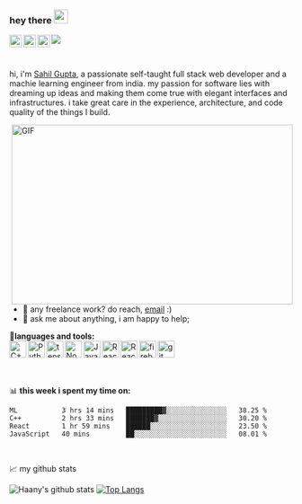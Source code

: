 ### hey there <img src="https://media.giphy.com/media/hvRJCLFzcasrR4ia7z/giphy.gif" width="25px">
<a href="https://twitter.com/abhisheknaiidu">
  <img align="left" alt="Sahil Gupta | Twitter" width="22px" src="https://raw.githubusercontent.com/peterthehan/peterthehan/master/assets/twitter.svg" />
</a>
<a href="sahilgupta.312000@gmail.com">
  <img align="left"  width="22px" src="https://img.icons8.com/color/48/000000/gmail--v1.png"/>
</a>
<a href="https://www.linkedin.com/in/sahil-gupta-0794b9194/">
  <img align="left" alt="Sahil's LinkedIN" width="22px" src="https://raw.githubusercontent.com/peterthehan/peterthehan/master/assets/linkedin.svg" />
</a>

![](https://visitor-badge.glitch.me/badge?page_id=sahilg50.sahil50)

<br />

hi, i'm [Sahil Gupta](https://sahilg0portfolio.netlify.app/), a passionate self-taught full stack web developer and a machie learning engineer from india. my passion for software lies with dreaming up ideas and making them come true with elegant interfaces and infrastructures. i take great care in the experience, architecture, and code quality of the things I build.


  <img align="right" alt="GIF" src="https://c.tenor.com/-UygBh3nnfEAAAAM/coding.gif?raw=true" width="500" height="320" />
  
- 💼 any freelance work? do reach, [email](sahilgupta.312000@gmail.com) :)
- 💬 ask me about anything, i am happy to help;

**🔨languages and tools:**  
<a href="https://pytorch.org/" target="_blank"> <img align="left" src="https://github.com/sahilg50/README_icons/blob/main/language_and_tools/square/c%2B%2B/c%2B%2B.svg" alt="C++" height="30px"/> </a> 
<a href="https://www.python.org" target="_blank"><img align="left" alt="Python" height ="30px" src="https://raw.githubusercontent.com/rahul-jha98/github_readme_icons/main/language_and_tools/square/python/python.svg"></a>
<a href="https://www.tensorflow.org" target="_blank"> <img align="left" src="https://raw.githubusercontent.com/rahul-jha98/github_readme_icons/main/language_and_tools/square/tensorflow/tensorflow.svg" alt="tensorflow" height="30px"/> </a> 
<a href="https://nodejs.org" target="_blank"><img align="left" alt="Node.js" height ="30px" src="https://raw.githubusercontent.com/rahul-jha98/github_readme_icons/main/language_and_tools/square/node/node.svg"></a>
<a href="https://developer.mozilla.org/en-US/docs/Web/JavaScript" target="_blank"> <img align="left" alt="JavaScript" height ="30px"  src="https://raw.githubusercontent.com/rahul-jha98/github_readme_icons/main/language_and_tools/square/javascript/javascript.svg"> </a>
<a href="https://reactjs.org/" target="_blank"> <img align="left" alt="React" height ="30px" src="https://raw.githubusercontent.com/rahul-jha98/github_readme_icons/main/language_and_tools/square/react/react.svg"></a>
<a href="https://reactjs.org/" target="_blank"> <img align="left" alt="React" height ="30px" src="https://github.com/sahilg50/README_icons/blob/main/language_and_tools/square/redux/redux.svg"></a>
<a href="https://firebase.google.com/" target="_blank"> <img align="left" src="https://raw.githubusercontent.com/rahul-jha98/github_readme_icons/main/language_and_tools/square/firebase/firebase.svg" alt="firebase" height ="30px"/> </a>
<a href="https://git-scm.com/" target="_blank"> <img src="https://raw.githubusercontent.com/rahul-jha98/github_readme_icons/main/language_and_tools/square/git-scm/git-scm.svg" align="left" alt="git" height='30px'/> </a>


<br/>
<br/>
<br/>

📊 **this week i spent my time on:**
<!--START_SECTION:waka-->
```text
ML           3 hrs 14 mins   █████████▓░░░░░░░░░░░░░░░   38.25 % 
C++          2 hrs 33 mins   ███████▓░░░░░░░░░░░░░░░░░   30.20 % 
React        1 hr 59 mins    ██████░░░░░░░░░░░░░░░░░░░   23.50 % 
JavaScript   40 mins         ██░░░░░░░░░░░░░░░░░░░░░░░   08.01 % 
```
<!--END_SECTION:waka-->

<br/>

📈 my github stats


![Haany's github stats](https://github-readme-stats.vercel.app/api?username=sahilg50&show_icons=true&hide=[%22issues%22]&card_width=100px)
[![Top Langs](https://github-readme-stats.vercel.app/api/top-langs/?username=sahilg50&layout=compact)](https://github.com/anuraghazra/github-readme-stats)

